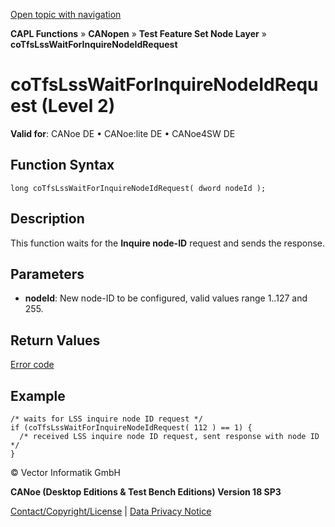 [Open topic with navigation](../../../../../../CANoeDEFamily.htm#Topics/CAPLFunctions/CANopen/NodeLayerTFS/Functions/CAPLfunctionCoTfsLssWaitForInquireNodeIdReq.md)

**CAPL Functions** » **CANopen** » **Test Feature Set Node Layer** » **coTfsLssWaitForInquireNodeIdRequest**

# coTfsLssWaitForInquireNodeIdRequest (Level 2)

**Valid for**: CANoe DE • CANoe:lite DE • CANoe4SW DE

## Function Syntax

```plaintext
long coTfsLssWaitForInquireNodeIdRequest( dword nodeId );
```

## Description

This function waits for the **Inquire node-ID** request and sends the response.

## Parameters

- **nodeId**: New node-ID to be configured, valid values range 1..127 and 255.

## Return Values

[Error code](../CAPLfunctionsCANopenNLTFSErrorCodes.md)

## Example

```plaintext
/* waits for LSS inquire node ID request */
if (coTfsLssWaitForInquireNodeIdRequest( 112 ) == 1) {
  /* received LSS inquire node ID request, sent response with node ID */
}
```

© Vector Informatik GmbH

**CANoe (Desktop Editions & Test Bench Editions) Version 18 SP3**

[Contact/Copyright/License](../../../../Shared/ContactCopyrightLicense.md) | [Data Privacy Notice](https://www.vector.com/int/en/company/get-info/privacy-policy/)